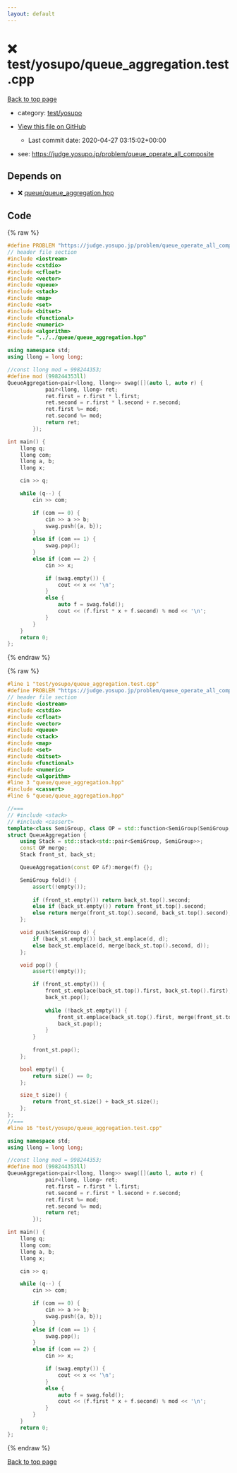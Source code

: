 ```yaml
---
layout: default
---
```


<!-- mathjax config similar to math.stackexchange -->
<script type="text/javascript" async
  src="https://cdnjs.cloudflare.com/ajax/libs/mathjax/2.7.5/MathJax.js?config=TeX-MML-AM_CHTML">
</script>
<script type="text/x-mathjax-config">
  MathJax.Hub.Config({
    TeX: { equationNumbers: { autoNumber: "AMS" }},
    tex2jax: {
      inlineMath: [ ['$','$'] ],
      processEscapes: true
    },
    "HTML-CSS": { matchFontHeight: false },
    displayAlign: "left",
    displayIndent: "2em"
  });
</script>

<script type="text/javascript" src="https://cdnjs.cloudflare.com/ajax/libs/jquery/3.4.1/jquery.min.js"></script>
<script src="https://cdn.jsdelivr.net/npm/jquery-balloon-js@1.1.2/jquery.balloon.min.js" integrity="sha256-ZEYs9VrgAeNuPvs15E39OsyOJaIkXEEt10fzxJ20+2I=" crossorigin="anonymous"></script>
<script type="text/javascript" src="../../../assets/js/copy-button.js"></script>
<link rel="stylesheet" href="../../../assets/css/copy-button.css" />


# :x: test/yosupo/queue_aggregation.test.cpp

<a href="../../../index.html">Back to top page</a>

* category: <a href="../../../index.html#0b58406058f6619a0f31a172defc0230">test/yosupo</a>
* <a href="{{ site.github.repository_url }}/blob/master/test/yosupo/queue_aggregation.test.cpp">View this file on GitHub</a>
    - Last commit date: 2020-04-27 03:15:02+00:00


* see: <a href="https://judge.yosupo.jp/problem/queue_operate_all_composite">https://judge.yosupo.jp/problem/queue_operate_all_composite</a>


## Depends on

* :x: <a href="../../../library/queue/queue_aggregation.hpp.html">queue/queue_aggregation.hpp</a>


## Code

<a id="unbundled"></a>
{% raw %}
```cpp
#define PROBLEM "https://judge.yosupo.jp/problem/queue_operate_all_composite"
// header file section
#include <iostream>
#include <cstdio>
#include <cfloat>
#include <vector>
#include <queue>
#include <stack>
#include <map>
#include <set>
#include <bitset>
#include <functional>
#include <numeric>
#include <algorithm>
#include "../../queue/queue_aggregation.hpp"

using namespace std;
using llong = long long;

//const llong mod = 998244353;
#define mod (998244353ll)
QueueAggregation<pair<llong, llong>> swag([](auto l, auto r) {
            pair<llong, llong> ret;
            ret.first = r.first * l.first;
            ret.second = r.first * l.second + r.second;
            ret.first %= mod;
            ret.second %= mod;
            return ret;
        });

int main() {
    llong q;
    llong com;
    llong a, b;
    llong x;

    cin >> q;

    while (q--) {
        cin >> com;

        if (com == 0) {
            cin >> a >> b;
            swag.push({a, b});
        }
        else if (com == 1) {
            swag.pop();
        }
        else if (com == 2) {
            cin >> x;

            if (swag.empty()) {
                cout << x << '\n';
            }
            else {
                auto f = swag.fold();
                cout << (f.first * x + f.second) % mod << '\n';
            }
        }
    }
    return 0;
};


```
{% endraw %}

<a id="bundled"></a>
{% raw %}
```cpp
#line 1 "test/yosupo/queue_aggregation.test.cpp"
#define PROBLEM "https://judge.yosupo.jp/problem/queue_operate_all_composite"
// header file section
#include <iostream>
#include <cstdio>
#include <cfloat>
#include <vector>
#include <queue>
#include <stack>
#include <map>
#include <set>
#include <bitset>
#include <functional>
#include <numeric>
#include <algorithm>
#line 3 "queue/queue_aggregation.hpp"
#include <cassert>
#line 6 "queue/queue_aggregation.hpp"

//===
// #include <stack>
// #include <cassert>
template<class SemiGroup, class OP = std::function<SemiGroup(SemiGroup, SemiGroup)> >
struct QueueAggregation {
    using Stack = std::stack<std::pair<SemiGroup, SemiGroup>>;
    const OP merge;
    Stack front_st, back_st;

    QueueAggregation(const OP &f):merge(f) {};

    SemiGroup fold() {
        assert(!empty());
        
        if (front_st.empty()) return back_st.top().second;
        else if (back_st.empty()) return front_st.top().second;
        else return merge(front_st.top().second, back_st.top().second);
    };

    void push(SemiGroup d) {
        if (back_st.empty()) back_st.emplace(d, d);
        else back_st.emplace(d, merge(back_st.top().second, d));
    };

    void pop() {
        assert(!empty());

        if (front_st.empty()) {
            front_st.emplace(back_st.top().first, back_st.top().first);
            back_st.pop();
            
            while (!back_st.empty()) {
                front_st.emplace(back_st.top().first, merge(front_st.top().second, back_st.top().first));
                back_st.pop();
            }
        }
        
        front_st.pop();
    };

    bool empty() {
        return size() == 0;
    };

    size_t size() {
        return front_st.size() + back_st.size();
    };
};
//===
#line 16 "test/yosupo/queue_aggregation.test.cpp"

using namespace std;
using llong = long long;

//const llong mod = 998244353;
#define mod (998244353ll)
QueueAggregation<pair<llong, llong>> swag([](auto l, auto r) {
            pair<llong, llong> ret;
            ret.first = r.first * l.first;
            ret.second = r.first * l.second + r.second;
            ret.first %= mod;
            ret.second %= mod;
            return ret;
        });

int main() {
    llong q;
    llong com;
    llong a, b;
    llong x;

    cin >> q;

    while (q--) {
        cin >> com;

        if (com == 0) {
            cin >> a >> b;
            swag.push({a, b});
        }
        else if (com == 1) {
            swag.pop();
        }
        else if (com == 2) {
            cin >> x;

            if (swag.empty()) {
                cout << x << '\n';
            }
            else {
                auto f = swag.fold();
                cout << (f.first * x + f.second) % mod << '\n';
            }
        }
    }
    return 0;
};


```
{% endraw %}

<a href="../../../index.html">Back to top page</a>

